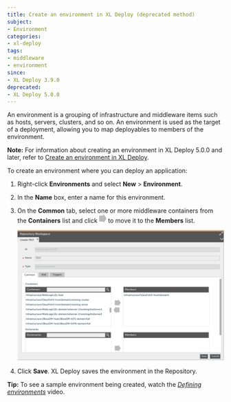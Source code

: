 ```yaml
---
title: Create an environment in XL Deploy (deprecated method)
subject:
- Environment
categories:
- xl-deploy
tags:
- middleware
- environment
since:
- XL Deploy 3.9.0
deprecated:
- XL Deploy 5.0.0
---
```


An environment is a grouping of infrastructure and middleware items such as hosts, servers, clusters, and so on. An environment is used as the target of a deployment, allowing you to map deployables to members of the environment.

**Note:** For information about creating an environment in XL Deploy 5.0.0 and later, refer to [Create an environment in XL Deploy](/xl-deploy/how-to/create-an-environment-in-xl-deploy.html).

To create an environment where you can deploy an application:

1. Right-click **Environments** and select **New** > **Environment**.
2. In the **Name** box, enter a name for this environment.
3. On the **Common** tab, select one or more middleware containers from the **Containers** list and click ![Right arrow button](/images/button_add_container.png) to move it to the **Members** list.

      ![Sample environment](images/xl-deploy-trial/xl_deploy_trial_glassfish_environment.png)

4. Click **Save**. XL Deploy saves the environment in the Repository.

**Tip:** To see a sample environment being created, watch the *[Defining environments](https://www.youtube.com/watch?v=LU4NLPcCwlQ&list=PLIIv46GEoJ7ZvQd4BbzdMLaH0tc-gYyA1&index=3)* video.
